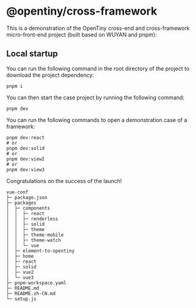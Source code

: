 # @opentiny/cross-framework

This is a demonstration of the OpenTiny cross-end and cross-framework micro-front-end project (built based on WUYAN and pnpm):


## Local startup

You can run the following command in the root directory of the project to download the project dependency:

```shell
pnpm i
```

You can then start the case project by running the following command:

```shell
pnpm dev
```

You can run the following commands to open a demonstration case of a framework:

```shell
pnpm dev:react
# or
pnpm dev:solid
# or
pnpm dev:view2
# or
pnpm dev:view3
```

Congratulations on the success of the launch!

```
vue-conf
├─ package.json
├─ packages
│  ├─ components
│  │  ├─ react
│  │  ├─ renderless
│  │  ├─ solid
│  │  ├─ theme
│  │  ├─ theme-mobile
│  │  ├─ theme-watch
│  │  └─ vue
│  ├─ element-to-opentiny
│  ├─ home
│  ├─ react
│  ├─ solid
│  ├─ vue2
│  └─ vue3
├─ pnpm-workspace.yaml
├─ README.md
├─ README.zh-CN.md
└─ setup.js

```
